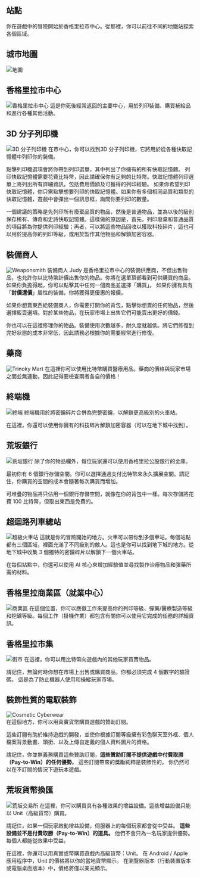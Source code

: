 ## 站點

你在遊戲中的冒險開始於香格里拉市中心。從那裡，你可以前往不同的地鐵站探索各個區域。

## 城市地圖

![地圖](/resources/mobile-tutorial/Map.png)

## 香格里拉市中心

![香格里拉市中心](/resources/mobile-tutorial/Shangri-LaCityCenter.png)
這是你死後經常返回的主要中心，用於列印裝備、購買補給品和進行各種其他活動。

## 3D 分子列印機

![3D 分子列印機](/resources/mobile-tutorial/Molecular3DPrinter.png)
在市中心，你可以找到3D 分子列印機，它將用於從各種快取記憶體中列印你的裝備。

點擊列印機選項會將你帶到列印選單，其中列出了你擁有的所有快取記憶體。
列印快取記憶體需要花費比特幣，因此請確保你有足夠的比特幣。快取記憶體列印選單上將列出所有詳細資訊，包括費用價額及可獲得的列印經驗。
如果你希望列印快取記憶體，你只需點擊想要列印的快取記憶體。如果你有多個相同品質和類型的快取記憶體，遊戲中會彈出一個訊息框，詢問你要列印的數量。

一個建議的策略是先列印所有廢棄品質的物品，然後是普通物品，並為以後的級別保存稀有、傳奇和史詩快取記憶體。這樣做的原因是，首先，列印廢棄和普通品質的項目將為你提供列印經驗；再者，可以將這些物品回收以獲取科技碎片，這也可以用於提高你的列印等級，或用於製作其他物品和解鎖加密容器。

## 裝備商人

![Weaponsmith](/resources/mobile-tutorial/WeaponSmith.png)
裝備商人 Judy 是香格里拉市中心的裝備供應商，不但出售物品，也允許你以比特幣計價出售你的物品。你將在選單頂部看到可供購買的商品。如果你負擔得起，你可以點擊其中任何一個商品並選擇「購買」。
如果你擁有具有「**討價還價**」屬性的裝備，你將獲得更優惠的報價。

如果你想賣東西給裝備商人，你需要打開你的背包，點擊你想賣的任何物品，然後選擇販賣選項。對於某些物品，在玩家市場上出售它們可能賣出更好的價錢。

你也可以在這裡修理你的物品。裝備使用次數越多，耐久度就越低。將它們修復到完好狀態的成本非常低，因此請務必根據你的需要經常進行修復。

## 藥商

![Trinoky Mart](/resources/mobile-tutorial/TrinokyMart.png)
在這裡你可以使用比特幣購買醫療用品。藥商的價格與玩家市場之間並無連動，因此記得要檢查兩者各自的價格！

## 終端機

![終端](/resources/mobile-tutorial/Terminal.png)
終端機用於將密鑰碎片合併為完整密鑰，以解鎖更高級別的火車站。

在這裡，你還可以使用你擁有的科技碎片解鎖加密容器（可以在地下城中找到）。

## 荒坂銀行

![荒坂銀行](/resources/mobile-tutorial/BankOfArasaka.png)
除了你的物品欄外，每位玩家還可以使用香格里拉公股銀行的金庫。

最初你有 6 個銀行存儲空間。你可以選擇通過支付比特幣來永久擴展空間。請記住，你購買的空間的成本會隨著每次購買而增加。

可堆疊的物品將只佔用一個銀行存儲空間，就像在你的背包中一樣。每次存儲將花費 100 比特幣，但取出東西是免費的。

## 超迴路列車總站

![超級火車站](/resources/mobile-tutorial/HyperTrainCentralStation.png)
這就是你的冒險開始的地方。火車可以帶你到多個車站。每個站點都有三個區域，裡面充滿了不同級別的敵人。這也是你可以找到地下城的地方。從地下城中收集 3 個獨特的密鑰碎片以解鎖下一個火車站。

在每個站點中，你還可以使用 AI 核心來增加經驗值並尋找製作治療物品和彈藥所需的材料。

## 香格里拉商業區（就業中心）

![商業區](/resources/mobile-tutorial/Shangri-LaCommercialArea.png)
在這個位置，你可以應徵工作來提高你的列印等級、彈藥/醫療製造等級和挖礦等級。每個工作（掛機作業）都包含有關你可以使用它完成的任務的詳細資訊。

## 香格里拉市集

![街市](/resources/mobile-tutorial/Shangri-LaMarketStreet.png)
在這裡，你可以用比特幣向遊戲內的其他玩家買賣物品。

請記住，無論何時你想在市場上出售或購買商品，你都必須完成 4 個數字的驗證碼。
這是為了防止機器人使用和操縱玩家市場。

## 裝飾性質的電馭裝飾

![Cosmetic Cyberwear](/resources/mobile-tutorial/CosmeticCyberwear.png)  
在這個地方，你可以用真實貨幣購買遊戲的贊助訂閱。

這些訂閱有助於維持遊戲的開發，並使你根據訂閱等級擁有彩色聊天室外框、個人檔案背景動畫、頭銜、以及上傳自定義的個人資料圖片的資格。

請記住，你並無義務購買這些贊助訂閱，**這些贊助訂閱不提供遊戲中付費取勝（Pay-to-Win）的任何優勢**。
這些訂閱帶來的獎勵純粹是裝飾性的。
你仍然可以在不訂閱的情況下遊玩本遊戲。

## 荒坂貨幣換匯

![荒坂交易所](/resources/mobile-tutorial/ArasakaUnitExchange.png)
在這裡，你可以購買具有各種效果的增益設備。這些增益設備只能以 Unit（高級貨幣）購買。

請記住，如果一個玩家啟動增益設備，伺服器上的每個玩家都會從中受益。
**這些設備並不是付費取勝（Pay-to-Win）的道具。**
他們不會只為一名玩家提供優勢。每個人都能從效果中受益。

在這裡，你還可以用真實或幣購買遊戲內高級貨幣：Unit。
在 Android / Apple 應用程序中，Unit 的價格將以你的當地貨幣顯示。
在瀏覽器版本（行動裝置版本或電腦桌面版本）中，價格將僅以美元顯示。
